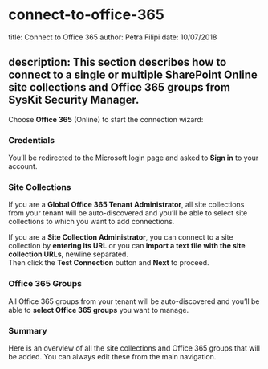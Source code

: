 # connect-to-office-365

title: Connect to Office 365 author: Petra Filipi date: 10/07/2018

## description: This section describes how to connect to a single or multiple SharePoint Online site collections and Office 365 groups from SysKit Security Manager.

Choose **Office 365** \(Online\) to start the connection wizard:

### Credentials

You’ll be redirected to the Microsoft login page and asked to **Sign in** to your account.

### Site Collections

If you are a **Global Office 365 Tenant Administrator**, all site collections from your tenant will be auto-discovered and you’ll be able to select site collections to which you want to add connections.

If you are a **Site Collection Administrator**, you can connect to a site collection by **entering its URL** or you can **import a text file with the site collection URLs**, newline separated.  
Then click the **Test Connection** button and **Next** to proceed.

### Office 365 Groups

All Office 365 groups from your tenant will be auto-discovered and you’ll be able to **select Office 365 groups** you want to manage.

### Summary

Here is an overview of all the site collections and Office 365 groups that will be added. You can always edit these from the main navigation.

